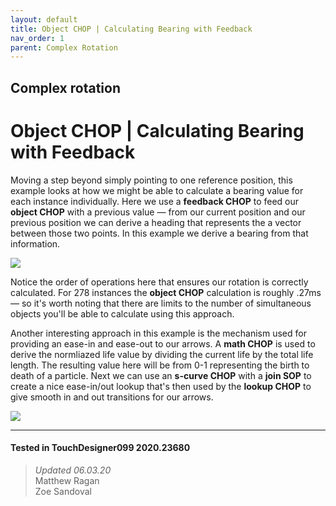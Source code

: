 ```yaml
---
layout: default
title: Object CHOP | Calculating Bearing with Feedback
nav_order: 1
parent: Complex Rotation
---
```


## Complex rotation
# Object CHOP | Calculating Bearing with Feedback

Moving a step beyond simply pointing to one reference position, this example looks at how we might be able to calculate a bearing value for each instance individually. Here we use a **feedback CHOP** to feed our **object CHOP** with a previous value — from our current position and our previous position we can derive a heading that represents the a vector between those two points. In this example we derive a bearing from that information. 

![](../../assets/img/complex-rotation/object-chop-and-feedback/object-and-feedback-01.jpg)

Notice the order of operations here that ensures our rotation is correctly calculated. For 278 instances the **object CHOP** calculation is roughly .27ms — so it's worth noting that there are limits to the number of simultaneous objects you'll be able to calculate using this approach. 

Another interesting approach in this example is the mechanism used for providing an ease-in and ease-out to our arrows. A **math CHOP** is used to derive the normliazed life value by dividing the current life by the total life length. The resulting value here will be from 0-1 representing the birth to death of a particle. Next we can use an **s-curve CHOP** with a **join SOP** to create a nice ease-in/out lookup that's then used by the **lookup CHOP** to give smooth in and out transitions for our arrows.

![](../../assets/img/complex-rotation/object-chop-and-feedback/object-and-feedback-02.jpg)

---

#### Tested in TouchDesigner099 2020.23680 
>*Updated 06.03.20*  
Matthew Ragan  
Zoe Sandoval  